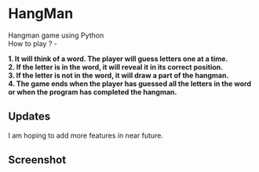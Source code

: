 # HangMan
Hangman game using Python <br>
How to play ? - <br>

<strong>
1. It will think of a word.
The player will guess letters one at a time. <br>
2. If the letter is in the word, it will reveal it in its correct position. <br>
3. If the letter is not in the word, it will draw a part of the hangman. <br>
4. The game ends when the player has guessed all the letters in the word or when the program has completed the hangman.
</strong>

## Updates
<p>
I am hoping to add more features in near future.
</p>


## Screenshot

